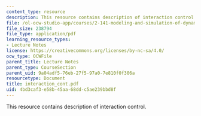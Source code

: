 ```yaml
---
content_type: resource
description: This resource contains description of interaction control.
file: /ol-ocw-studio-app/courses/2-141-modeling-and-simulation-of-dynamic-systems-fall-2006/4bd3caf3e58b45aa68ddc5ae239bbd8f_interaction_cont.pdf
file_size: 238794
file_type: application/pdf
learning_resource_types:
- Lecture Notes
license: https://creativecommons.org/licenses/by-nc-sa/4.0/
ocw_type: OCWFile
parent_title: Lecture Notes
parent_type: CourseSection
parent_uid: 9a04adf5-76eb-27f5-97a0-7e810f0f306a
resourcetype: Document
title: interaction_cont.pdf
uid: 4bd3caf3-e58b-45aa-68dd-c5ae239bbd8f
---
```

This resource contains description of interaction control.